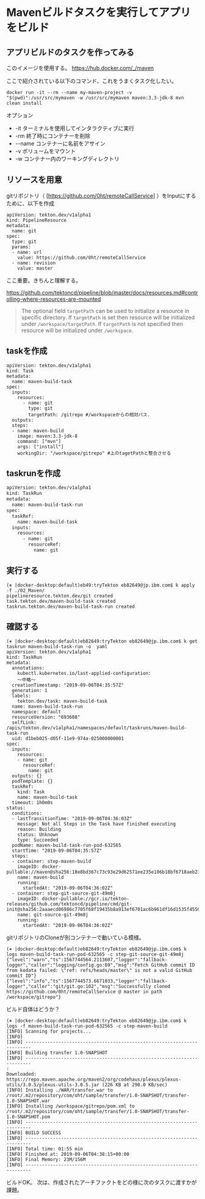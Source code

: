 
# Mavenビルドタスクを実行してアプリをビルド


## アプリビルドのタスクを作ってみる

このイメージを使用する。
https://hub.docker.com/_/maven


ここで紹介されている以下のコマンド、これをうまくタスク化したい。
```
docker run -it --rm --name my-maven-project -v "$(pwd)":/usr/src/mymaven -w /usr/src/mymaven maven:3.3-jdk-8 mvn clean install
```
オプション
- -it ターミナルを使用してインタラクティブに実行
- -rm 終了時にコンテナーを削除
- --name コンテナーに名前をアサイン
- -v ボリュームをマウント
- -w コンテナー内のワーキングディレクトリ

## リソースを用意
gitリポジトリ（ [https://github.com/0ht/remoteCallService] ）をInputにするために、以下を作成
```
apiVersion: tekton.dev/v1alpha1
kind: PipelineResource
metadata:
  name: git
spec:
  type: git
  params: 
  - name: url
    value: https://github.com/0ht/remoteCallService
  - name: revision
    value: master
```
ここ重要。きちんと理解する。

https://github.com/tektoncd/pipeline/blob/master/docs/resources.md#controlling-where-resources-are-mounted

>The optional field `targetPath` can be used to initialize a resource in specific directory. If `targetPath` is set then resource will be initialized under `/workspace/targetPath`. If `targetPath` is not specified then resource will be initialized under `/workspace`. 

## taskを作成

```
apiVersion: tekton.dev/v1alpha1
kind: Task
metadata:
  name: maven-build-task
spec:
  inputs:
    resources:
      - name: git 
        type: git
        targetPath: /gitrepo #/workspaceからの相対パス.
  outputs:
  steps:
  - name: maven-build
    image: maven:3.3-jdk-8
    command: ["mvn"]
    args: ["install"]
    workingDir: "/workspace/gitrepo" #上のtagetPathと整合させる

```

## taskrunを作成

```yaml:taskrun-maven-build.xml
apiVersion: tekton.dev/v1alpha1
kind: TaskRun
metadata:
  name: maven-build-task-run
spec:
  taskRef:
    name: maven-build-task
  inputs:
    resources:
      - name: git
        resourceRef:
          name: git
```

## 実行する
```
(⎈ |docker-desktop:default)eb49:tryTekton eb82649@jp.ibm.com$ k apply -f ./02_Maven/
pipelineresource.tekton.dev/git created
task.tekton.dev/maven-build-task created
taskrun.tekton.dev/maven-build-task-run created
```

## 確認する
```
(⎈ |docker-desktop:default)eb82649:tryTekton eb82649@jp.ibm.com$ k get taskrun maven-build-task-run -o  yaml
apiVersion: tekton.dev/v1alpha1
kind: TaskRun
metadata:
  annotations:
    kubectl.kubernetes.io/last-applied-configuration: 
    〜中略〜
  creationTimestamp: "2019-09-06T04:35:57Z"
  generation: 1
  labels:
    tekton.dev/task: maven-build-task
  name: maven-build-task-run
  namespace: default
  resourceVersion: "693608"
  selfLink: /apis/tekton.dev/v1alpha1/namespaces/default/taskruns/maven-build-task-run
  uid: d1beb025-d05f-11e9-974a-025000000001
spec:
  inputs:
    resources:
    - name: git
      resourceRef:
        name: git
  outputs: {}
  podTemplate: {}
  taskRef:
    kind: Task
    name: maven-build-task
  timeout: 1h0m0s
status:
  conditions:
  - lastTransitionTime: "2019-09-06T04:36:03Z"
    message: Not all Steps in the Task have finished executing
    reason: Building
    status: Unknown
    type: Succeeded
  podName: maven-build-task-run-pod-632565
  startTime: "2019-09-06T04:35:57Z"
  steps:
  - container: step-maven-build
    imageID: docker-pullable://maven@sha256:18e8bd367c73c93e29d62571ee235e106b18bf6718aeb235c7a07840328bba71
    name: maven-build
    running:
      startedAt: "2019-09-06T04:36:02Z"
  - container: step-git-source-git-49m8j
    imageID: docker-pullable://gcr.io/tekton-releases/github.com/tektoncd/pipeline/cmd/git-init@sha256:2aaaecd06986c7705f68f19435b8a913ef6701ac6b961df16d1535f45503cea5
    name: git-source-git-49m8j
    running:
      startedAt: "2019-09-06T04:36:02Z"
```
gitリポジトリのCloneが別コンテナーで動いている模様。
```
(⎈ |docker-desktop:default)eb82649:tryTekton eb82649@jp.ibm.com$ k logs maven-build-task-run-pod-632565 -c step-git-source-git-49m8j
{"level":"warn","ts":1567744564.2113607,"logger":"fallback-logger","caller":"logging/config.go:69","msg":"Fetch GitHub commit ID from kodata failed: \"ref: refs/heads/master\" is not a valid GitHub commit ID"}
{"level":"info","ts":1567744573.6671033,"logger":"fallback-logger","caller":"git/git.go:102","msg":"Successfully cloned https://github.com/0ht/remoteCallService @ master in path /workspace/gitrepo"}
```

ビルド自体はどうか？
```
(⎈ |docker-desktop:default)eb82649:tryTekton eb82649@jp.ibm.com$ k logs -f maven-build-task-run-pod-632565 -c step-maven-build
[INFO] Scanning for projects...
[INFO]                                                                         
[INFO] ------------------------------------------------------------------------
[INFO] Building transfer 1.0-SNAPSHOT
[INFO] ------------------------------------------------------------------------
:
Downloaded: https://repo.maven.apache.org/maven2/org/codehaus/plexus/plexus-utils/3.0.5/plexus-utils-3.0.5.jar (226 KB at 290.0 KB/sec)
[INFO] Installing ./WAR/transfer.war to /root/.m2/repository/com/oht/sample/transfer/1.0-SNAPSHOT/transfer-1.0-SNAPSHOT.war
[INFO] Installing /workspace/gitrepo/pom.xml to /root/.m2/repository/com/oht/sample/transfer/1.0-SNAPSHOT/transfer-1.0-SNAPSHOT.pom
[INFO] ------------------------------------------------------------------------
[INFO] BUILD SUCCESS
[INFO] ------------------------------------------------------------------------
[INFO] Total time: 01:55 min
[INFO] Finished at: 2019-09-06T04:38:15+00:00
[INFO] Final Memory: 23M/156M
[INFO] ------------------------------------------------------------------------
```
ビルドOK。
次は、作成されたアーチファクトをどの様に次のタスクに渡すかが課題。